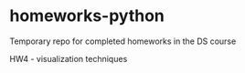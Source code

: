 # homeworks-python
Temporary repo for completed homeworks in the DS course

HW4 - visualization techniques
